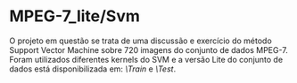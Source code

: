 # MPEG-7_lite/Svm
O projeto em questão se trata de uma discussão e exercício do método Support Vector Machine sobre 720 imagens do conjunto de dados MPEG-7. Foram utilizados diferentes kernels do SVM e a versão Lite do conjunto de dados está disponibilizada em: *\Train* e *\Test*.
